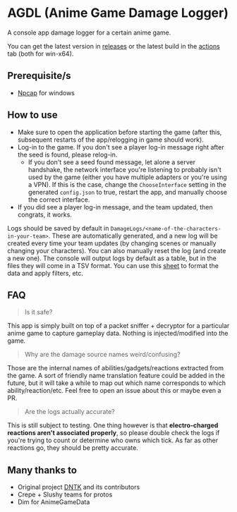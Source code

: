 # AGDL (Anime Game Damage Logger)
A console app damage logger for a certain anime game.

You can get the latest version in [releases](https://github.com/RainAfterDark/AGDL/releases) or the latest build in the [actions](https://github.com/RainAfterDark/AGDL/actions) tab (both for win-x64).

## Prerequisite/s

- [Npcap](https://npcap.com/#download) for windows

## How to use
- Make sure to open the application before starting the game (after this, subsequent restarts of the app/relogging in game should work).
- Log-in to the game. If you don't see a player log-in message right after the seed is found, please relog-in.
  - If you don't see a seed found message, let alone a server handshake, the network interface you're listening to probably isn't used by the game (either you have multiple adapters or you're using a VPN). If this is the case, change the `ChooseInterface` setting in the generated `config.json` to true, restart the app, and manually choose the correct interface.
- If you did see a player log-in message, and the team updated, then congrats, it works.

Logs should be saved by default in `DamageLogs/<name-of-the-characters-in-your-team>`. These are automatically generated, and a new log will be created every time your team updates (by changing scenes or manually changing your characters). You can also manually reset the log (and create a new one). The console will output logs by default as a table, but in the files they will come in a TSV format. You can use this [sheet](https://docs.google.com/spreadsheets/d/1oHRyBSnGIyMt5oFoOUKOTPwu9zJ3OCaJ4uyTUODp5To/edit?usp=sharing) to format the data and apply filters, etc.

## FAQ
> Is it safe?

This app is simply built on top of a packet sniffer + decryptor for a particular anime game to capture gameplay data. Nothing is injected/modified into the game.

> Why are the damage source names weird/confusing?

Those are the internal names of abilities/gadgets/reactions extracted from the game. A sort of friendly name translation feature could be added in the future, but it will take a while to map out which name corresponds to which ability/reaction/etc. Feel free to open an issue about this or maybe even a PR.

> Are the logs actually accurate?

This is still subject to testing. One thing however is that **electro-charged reactions aren't associated properly**, so please double check the logs if you're trying to count or determine who owns which tick. As far as other reactions go, they should be pretty accurate.

## Many thanks to
- Original project [DNTK](https://github.com/Crepe-Inc/DNTK) and its contributors
- Crepe + Slushy teams for protos
- Dim for AnimeGameData
